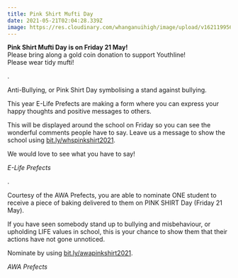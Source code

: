 ```yaml
---
title: Pink Shirt Mufti Day
date: 2021-05-21T02:04:28.339Z
image: https://res.cloudinary.com/whanganuihigh/image/upload/v1621199568/Events/2021_poster.jpg
---
```

**Pink Shirt Mufti Day is on Friday 21 May!**  
Please bring along a gold coin donation to support Youthline!  
Please wear tidy mufti! 

.

Anti-Bullying, or Pink Shirt Day symbolising a stand against bullying.  

This year E-Life Prefects are making a form where you can express your happy thoughts and positive messages to others.  

This will be displayed around the school on Friday so you can see the wonderful comments people have to say.  Leave us a message to show the school using [bit.ly/whspinkshirt2021](https://docs.google.com/forms/d/e/1FAIpQLSecxZ5Sxy5sopCeNhJmuc1Bv2CJes0bNID3-qMnJ0v_ZljslQ/viewform).  

We would love to see what you have to say!

*E-Life Prefects*

.

Courtesy of the AWA Prefects, you are able to nominate ONE student to receive a piece of baking delivered to them on PINK SHIRT Day (Friday 21 May).  

If you have seen somebody stand up to bullying and misbehaviour, or upholding LIFE values in school, this is your chance to show them that their actions have not gone unnoticed.  

Nominate by using [bit.ly/awapinkshirt2021](https://docs.google.com/forms/d/e/1FAIpQLSfMJG_AAyWFHDQhE2beAHIJ9FDV1G23lyODc8mPKwxHeuaDWw/viewform).

*AWA Prefects*